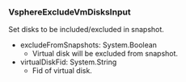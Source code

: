 ### VsphereExcludeVmDisksInput
Set disks to be included/excluded in snapshot.

- excludeFromSnapshots: System.Boolean
  - Virtual disk will be excluded from snapshot.
- virtualDiskFid: System.String
  - Fid of virtual disk.
